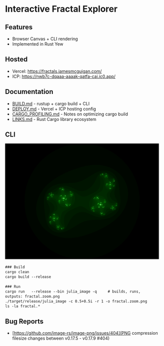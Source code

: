# Interactive Fractal Explorer

## Features
- Browser Canvas + CLI rendering
- Implemented in Rust Yew

## Hosted
- Vercel: https://fractals.jamesmcguigan.com/
- ICP:    https://nwb7c-dqaaa-aaaak-qatfa-cai.ic0.app/

## Documentation
- [BUILD.md](BUILD.md) - rustup + cargo build + CLI
- [DEPLOY.md](DEPLOY.md) - Vercel + ICP hosting config
- [CARGO_PROFILING.md](CARGO_PROFILING.md) - Notes on optimizing cargo build
- [LINKS.md](LINKS.md) - Rust Cargo library ecosystem

## CLI
![](./fractals_cli/fractal.png)
```
### Build
cargo clean
cargo build --release

### Run
cargo run   --release --bin julia_image -q     # builds, runs, outputs: fractal.zoom.png
./target/release/julia_image -c 0.5+0.5i -r 1 -o fractal.zoom.png
ls -la fractal.*
```

## Bug Reports
- [https://github.com/image-rs/image-png/issues/404](PNG compression filesize changes between v0.17.5 - v0.17.9 #404) 
